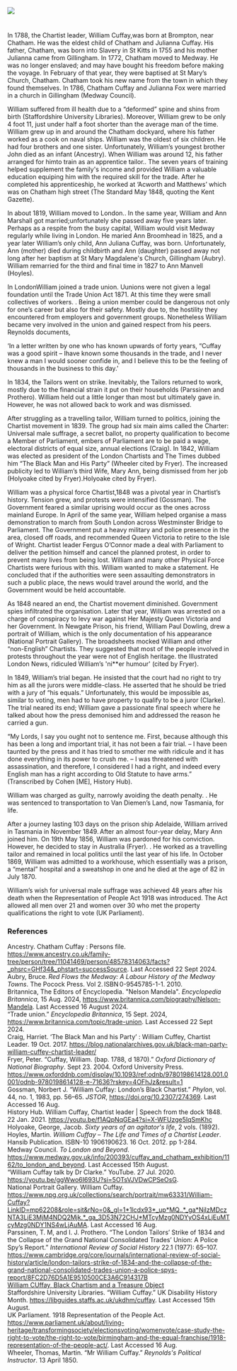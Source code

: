 <a href="https://www.kent-maps.online"><img src="https://kent-map.github.io/mdpress/juncture/ve-button.png"></a>
<param ve-config title="William Cuffay" author="Liam Cohen" layout="vtl" 
banner="https://upload.wikimedia.org/wikipedia/commons/1/14/Joseph_Farington_%281747-1821%29_-_Chatham_Dockyard_-_BHC1782_-_Royal_Museums_Greenwich.jpg">

<param ve-map center="Q729006" zoom="12">

<!-- Historical map layers -->
<param ve-map-layer active allmaps allmaps-id="9a62ace9300b7b2e" title="Kent Ordnance Survey 1822">

#

In 1788, the Chartist leader, William Cuffay,was born at Brompton, near Chatham.  He was the eldest child of Chatham and Julianna Cuffay.  His father, Chatham, was born into Slavery in St Kitts in 1755 and his mother Julianna came from Gillingham. In 1772, Chatham moved to Medway. He was no longer enslaved; and may have bought his freedom before making the voyage. In February of that year, they were baptised at St Mary’s Church, Chatham. Chatham took his new name from the town in which they found themselves. In 1786, Chatham Cuffay and Julianna Fox were married in a church in Gillingham (Medway Council). 

William suffered from ill health due to a “deformed” spine and shins from birth (Staffordshire University Libraries). Moreover, William grew to be only 4 foot 11, just under half a foot shorter than the average man of the time. William grew up in and around the Chatham dockyard, where his father worked as a  cook on naval ships. William was the oldest of six children. He had four brothers and one sister. Unfortunately, William’s youngest brother John died as an infant (Ancestry).  When William was around 12, his father arranged for himto train as an apprentice tailor.. The seven years of training helped supplement the family's income and provided William a valuable education equiping him with the required skill for the trade. After he completed his apprenticeship, he worked at ‘Acworth and Matthews’ which was on Chatham high street (The Standard May 1848, quoting the Kent Gazette). 

In about 1819, William moved to London.. In the same year, William and Ann Marshall got married;unfortunately she passed away five years later.   Perhaps as a respite from the busy capital, William would visit Medway regularly while living in London. He maried Ann Broomhead in 1825, and a year later William’s only child, Ann Juliana Cuffay, was born. Unfortunately, Ann (mother) died during childbirth and Ann (daughter) passed away not long after her baptism at St Mary Magdalene's Church, Gillingham (Aubry). William remarried for the third and final time in 1827 to Ann Manvell (Hoyles). 

 In LondonWilliam  joined a trade union. Uunions were not given a legal foundation until the Trade Union Act 1871. At this time they were  small collectives of workers. . Being a union member could be dangerous not only for one’s career but also for their safety. Mostly due to, the hostility they encountered from employers and government groups.  Nonetheless William became very involved in the union and gained  respect from his peers. Reynolds documents,  

‘In a letter written by one who has known upwards of forty years, “Cuffay was a good spirit – Ihave known some thousands in the trade, and I never knew a man I would sooner confide in, and I believe this to be the feeling of thousands in the business to this day.’ 

In 1834, the Tailors went on strike. Inevitably, the Tailors returned to work, mostly due to the financial strain it put on their households (Parssinen and Prothero). William held out a little longer than most but ultimately gave in. However, he was not allowed back to work and was dismissed.  

After struggling as a travelling tailor, William turned to politics, joining the Chartist movement in 1839.  The group had six main aims called the Charter: Universal male suffrage, a secret ballot, no property qualification to become a Member of Parliament, embers of Parliament are to be paid a wage, electoral districts of equal size, annual elections (Craig). In 1842, William was elected as president of the London Chartists and The Times dubbed him “The Black Man and His Party” (Wheeler cited by Fryer). The increased publicity led to William’s third Wife, Mary Ann, being dismissed from her job (Holyoake cited by Fryer).Holyoake cited by Fryer). 

   

William was a physical force Chartist,1848 was a pivotal year in Chartist’s history. Tension grew, and protests were intensified (Gossman). The Government feared a similar uprising would occur as the ones across mainland Europe. In April of the same year, William helped organise a mass demonstration to march from South London across Westminster Bridge to Parliament. The Government put a heavy military and police presence in the area, closed off roads, and recommended Queen Victoria to retire to the Isle of Wright.  Chartist leader Fergus O’Connor made a deal with Parliament to deliver the petition himself and cancel the planned protest, in order to prevent many lives from being lost. William and many other Physical Force Chartists were furious with this. William wanted to make a statement. He concluded that if the authorities were seen assaulting demonstrators in such a public place, the news would travel around the world, and the Government would be held accountable. 

As 1848 neared an end, the Chartist movement diminished. Government spies infiltrated the organisation. Later that year, William was arrested on a charge of conspiracy to levy war against Her Majesty Queen Victoria and her Government. In Newgate Prison, his friend, William Paul Dowling, drew a portrait of William, which is the only documentation of his appearance (National Portrait Gallery). The broadsheets mocked William and other “non-English” Chartists. They suggested that most of the people involved in protests throughout the year were not of English heritage. the Illustrated London News, ridiculed William’s 'ni**er humour' (cited by Fryer).  

In 1849, William’s trial began. He  insisted that the court had no right to try him as all the jurors were middle-class. He asserted that he should be tried with a jury of “his equals.” Unfortunately, this would be impossible as, similar to voting, men had to have property to qualify to be a juror (Clarke). The trial neared its end; William gave a passionate final speech where he talked about how the press demonised him and addressed the reason he carried a gun. 

“My Lords, I say you ought not to sentence me. First, because although this has been a long and important trial, it has not been a fair trial. – I have been taunted by the press and it has tried to smother me with ridicule and it has done everything in its power to crush me. – I was threatened with assassination, and therefore, I considered I had a right, and indeed every English man has a right according to Old Statute to have arms.” (Transcribed by Cohen [ME], History Hub). 

William was charged as guilty, narrowly avoiding the death penalty. . He was sentenced to transportation to Van Diemen’s Land, now Tasmania, for life. 

After a journey lasting 103 days on the prison ship Adelaide, William arrived in Tasmania in November 1849. After an almost four-year delay, Mary Ann joined him. On 19th May 1856, William was pardoned for his conviction. However, he decided to stay in Australia (Fryer). . He worked as a travelling tailor and remained in local politics until the last year of his life. In October 1869, William was admitted to a workhouse, which essentially was a prison, a “mental” hospital and a sweatshop in one and he died at the age of 82 in July 1870. 

William’s wish for universal male suffrage was achieved 48 years after his death when the Representation of People Act 1918 was introduced. The Act allowed all men over 21 and women over 30 who met the property qualifications the right to vote (UK Parliament).  

 

 

### References

Ancestry. Chatham Cuffay : Persons file. https://www.ancestry.co.uk/family-tree/person/tree/11041469/person/48578314063/facts?_phsrc=GHf34&_phstart=successSource. Last Accessed 22 Sept 2024.    
Aubry, Bruce. _Red Flows the Medway: A Labour History of the Medway Towns_. The Pocock Press. Vol 2. ISBN 0-9545785-1-1. 2010.   
Britannica, The Editors of Encyclopedia. "Nelson Mandela". _Encyclopedia Britannica_, 15 Aug. 2024, https://www.britannica.com/biography/Nelson-Mandela. Last Accessed 16 August 2024.   
“Trade union.” _Encyclopedia Britannica_, 15 Sept. 2024, https://www.britannica.com/topic/trade-union. Last Accessed 22 Sept 2024.   
Craig, Harriet. ‘The Black Man and his Party’ : William Cuffey, Chartist Leader. 19 Oct. 2017. https://blog.nationalarchives.gov.uk/black-man-party-william-cuffey-chartist-leader/  
Fryer, Peter. “Cuffay, William. (bap. 1788, d 1870).” _Oxford Dictionary of National Biography_. Sept 23. 2004. Oxford University Press. https://www.oxforddnb.com/display/10.1093/ref:odnb/9780198614128.001.0001/odnb-9780198614128-e-71636?rskey=4OFhJz&result=1   	 
Gossman, Norbert J. “William Cuffay: London’s Black Chartist.” _Phylon_, vol. 44, no. 1, 1983, pp. 56–65. _JSTOR_, https://doi.org/10.2307/274369. Last Accessed 16 Aug.   
History Hub. William Cuffay, Chartist leader | Speech from the dock 1848. 22 Jan. 2021. https://youtu.be/f1AQpNqGEa4?si=X-WFUzge5IqSmKhc   
Holyoake, George, Jacob. _Sixty years of an agitator's life_, 2 vols. (1892).   
Hoyles, Martin. _William Cuffay – The Life and Times of a Chartist Leader_. Hansib Publication.  ISBN-10 1906190623. 16 Oct. 2012. pp 1-284.  
Medway Council. _To London and Beyond_. https://www.medway.gov.uk/info/200393/cuffay_and_chatham_exhibition/1162/to_london_and_beyond. Last Accessed 15th August.  
“William Cuffay talk by Dr Clarke.” YouTube. 27 Jul. 2020. https://youtu.be/ggWwo6I693U?si=5OTsVJVDwCPSeOsG.   
National Portrait Gallery. William Cuffay. https://www.npg.org.uk/collections/search/portrait/mw63331/William-Cuffay?LinkID=mp62208&role=sit&rNo=0&_gl=1*1lcdx93*_up*MQ..*_ga*NjIzMDczNTA3LjE3MjM4NDQ2Mjk.*_ga_3D53N72CHJ*MTcyMzg0NDYyOS4xLjEuMTcyMzg0NDY1NS4wLjAuMA. Last Accessed 16 Aug.   
Parssinen, T. M, and I. J. Prothero. “The London Tailors’ Strike of 1834 and the Collapse of the Grand National Consolidated Trades’ Union: A Police Spy’s Report.” _International Review of Social History_ 22.1 (1977): 65–107. https://www.cambridge.org/core/journals/international-review-of-social-history/article/london-tailors-strike-of-1834-and-the-collapse-of-the-grand-national-consolidated-trades-union-a-police-spys-report/8FC2D76D5A1E9510500CE3A6C914317B    
[William CUffay, Black Chartism and a Treasure Object](https://phm.org.uk/blogposts/william-cuffay-black-chartism-and-a-treasured-object/)    
Staffordshire University Libraries. “William Cuffay.” UK Disability History Month. https://libguides.staffs.ac.uk/ukdhm/cuffay. Last Accessed 15th August.    
UK Parliament. 1918 Representation of the People Act. https://www.parliament.uk/about/living-heritage/transformingsociety/electionsvoting/womenvote/case-study-the-right-to-vote/the-right-to-vote/birmingham-and-the-equal-franchise/1918-representation-of-the-people-act/. Last Accessed 16 Aug.    
Wheeler, Thomas, Martin. “Mr William Cuffay.” _Reynolds's Political Instructor_. 13 April 1850. 

 
